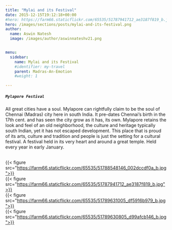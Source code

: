 ```yaml
---
title: "Mylai and its Festival"
date: 2015-12-15T19:12:18+00:00
#hero: https://farm66.staticflickr.com/65535/51787941712_ae3187f819_b.jpg
hero: /images/sections/posts/mylai-and-its-festival.png
author:
  name: Aswin Natesh
  image: /images/author/aswinnateshv21.png


menu:
  sidebar:
    name: Mylai and its Festival
    #identifier: my-travel
    parent: Madras-An-Emotion
    #weight: 1

---
```


##### `Mylapore Festival`
All great cities have a soul. Mylapore can rightfully claim to be the soul of Chennai (Madras) city here in south India. It pre-dates Chennai’s birth in the 17th cent. and has seen the city grow as it has, its own. Mylapore retains the look and feel of an old neighborhood, the culture and heritage typically south Indian, yet it has not escaped development. This place that is proud of its arts, culture and tradition and people is just the setting for a cultural festival. A festival held in its very heart and around a great temple. Held every year in early January.

<br /> {{< figure src="https://farm66.staticflickr.com/65535/51788548146_002dccdf0a_b.jpg">}}
<br /> {{< figure src="https://farm66.staticflickr.com/65535/51787941712_ae3187f819_b.jpg">}}
<br /> {{< figure src="https://farm66.staticflickr.com/65535/51789631005_df5916b979_b.jpg">}}
<br /> {{< figure src="https://farm66.staticflickr.com/65535/51789630805_d99afcb146_b.jpg">}}
